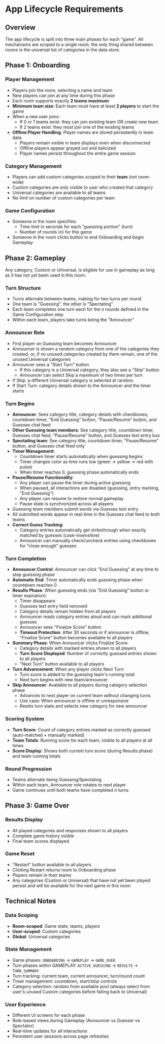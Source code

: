 # App Lifecycle Requirements

## Overview
The app lifecycle is split into three main phases for each "game". All mechanisms are scoped to a single room; the only thing shared between rooms is the universal list of categories in the data store.

## Phase 1: Onboarding

### Player Management
- Players join the room, selecting a name and team
- New players can join at any time during this phase
- Each room supports exactly **2 teams maximum**
- **Minimum team size**: Each team must have at least **2 players** to start the game
- When a new user joins:
  - If 0 or 1 teams exist: they can join existing team OR create new team
  - If 2 teams exist: they must join one of the existing teams
- **Offline Player Handling**: Player names are stored persistently in team data
  - Players remain visible in team displays even when disconnected
  - Offline players appear grayed out and italicized
  - Player names persist throughout the entire game session

### Category Management
- Players can add custom categories scoped to their **team** (not room-wide)
- Custom categories are only visible to user who created that category
- Universal categories are available to all teams
- No limit on number of custom categories per team

### Game Configuration
- Someone in the room specifies:
  - Time limit in seconds for each "guessing portion" (turn)
  - Number of rounds (_n_) for this game
- Someone in the room clicks button to end Onboarding and begin Gameplay

## Phase 2: Gameplay
Any category, Custom or Universal, is eligible for use in gameplay as long as it has not yet been used in this room.

### Turn Structure
- Turns alternate between teams, making for two turns per round
- One team is "Guessing", the other is "Spectating"
- Each team completes one turn each for the _n_ rounds defined in the Game Configuration step
- Within each team, players take turns being the "Announcer"

### Announcer Role
- First player on Guessing team becomes Announcer
- Announcer is shown a random category from one of the categories they created, or, if no unused categories created by them remain, one of the unused Universal categories
- Announcer sees a "Start Turn" button
  - If this category is a Universal category, they also see a "Skip" button
  - Announcer can select Skip a maximum of two times per turn
- If Skip: a different Universal category is selected at random.
- If Start Turn: category details shown to the Announcer and the timer starts

### Turn Begins
- **Announcer**: Sees category title, category details with checkboxes, countdown timer, "End Guessing" button, "Pause/Resume" button, and Guesses chat feed
- **Other Guessing team members**: See category title, countdown timer, Guesses chat feed, "Pause/Resume" button, and Guesses text entry box
- **Spectating team**: See category title, countdown timer, "Pause/Resume" button, and Guesses chat feed only
- **Timer Management**:
  - Countdown timer starts automatically when guessing begins
  - Timer changes color as time runs low (green → yellow → red with pulse)
  - When timer reaches 0, guessing phase automatically ends
- **Pause/Resume Functionality**:
  - Any player can pause the timer during active guessing
  - When paused, all interactions are disabled (guessing, entry marking, "End Guessing")
  - Any player can resume to restore normal gameplay
  - Pause state is synchronized across all players
- Guessing team members submit words via Guesses text entry
- All submitted words appear in real-time in the Guesses chat feed to both teams
- **Correct Guess Tracking**: 
  - Category entries automatically get strikethrough when exactly matched by guesses (case-insensitive)
  - Announcer can manually check/uncheck entries using checkboxes for "close enough" guesses

### Turn Completion
- **Announcer Control**: Announcer can click "End Guessing" at any time to stop guessing phase
- **Automatic End**: Timer automatically ends guessing phase when countdown reaches 0
- **Results Phase**: When guessing ends (via "End Guessing" button or timer expiration):
  - Timer disappears
  - Guesses text entry field removed
  - Category details remain hidden from all players
  - Announcer reads category entries aloud and can mark additional guesses
  - Announcer sees "Finalize Score" button
  - **Timeout Protection**: After 30 seconds or if announcer is offline, "Finalize Score" button becomes available to all players
- **Summary Phase**: When Announcer clicks Finalize Score:
  - Category details with marked entries shown to all players
  - **Turn Score Displayed**: Number of correctly guessed entries shown to all players
  - "Next Turn" button available to all players
- **Turn Advancement**: When any player clicks Next Turn:
  - Turn score is added to the guessing team's running total
  - Next turn begins with new team/announcer
- **Skip Announcer**: Available to all players during category selection phase
  - Advances to next player on current team without changing turns
  - Use case: When announcer is offline or unresponsive
  - Resets turn state and selects new category for new announcer

### Scoring System
- **Turn Score**: Count of category entries marked as correctly guessed (auto-matched + manually marked)
- **Team Totals**: Running score for each team, visible to all players at all times
- **Score Display**: Shows both current turn score (during Results phase) and team running totals

### Round Progression
- Teams alternate being Guessing/Spectating
- Within each team, Announcer role rotates to next player
- Game continues until both teams have completed _n_ turns

## Phase 3: Game Over

### Results Display
- All played categories and responses shown to all players
- Complete game history visible
- Final team scores displayed

### Game Reset
- "Restart" button available to all players
- Clicking Restart returns room to Onboarding phase
- Players remain in their teams
- Any categories (Custom or Universal) that have not yet been played persist and will be available for the next game in this room

## Technical Notes

### Data Scoping
- **Room-scoped**: Game state, teams, players
- **User-scoped**: Custom categories
- **Global**: Universal categories

### State Management
- Game phases: `ONBOARDING` → `GAMEPLAY` → `GAME_OVER`
- Turn phases within GAMEPLAY: `ACTIVE_GUESSING` → `RESULTS` → `TURN_SUMMARY`
- Turn tracking: current team, current announcer, turn/round count
- Timer management: countdown, start/stop controls
- Category selection: random from available pool (always select from user's unused Custom categories before falling back to Universal)

### User Experience
- Different UI screens for each phase
- Role-based views during Gameplay (Announcer vs Guesser vs Spectator)
- Real-time updates for all interactions
- Persistent user sessions across page refreshes